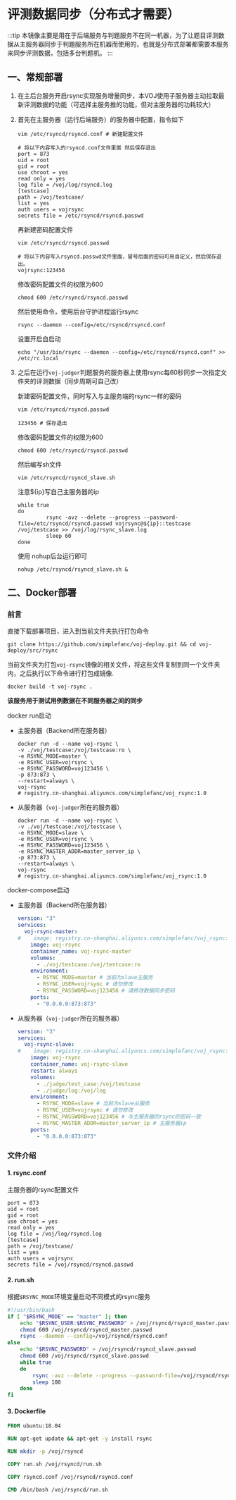 # 评测数据同步（分布式才需要）

:::tip
本镜像主要是用在于后端服务与判題服务不在同一机器，为了让题目评测数据从主服务器同步于判題服务所在机器而使用的，也就是分布式部署都需要本服务来同步评测数据，包括多台判题机。
:::

## 一、常规部署

1. 在主后台服务开启rsync实现服务增量同步，本VOJ使用子服务器主动拉取最新评测数据的功能（可选择主服务推的功能，但对主服务器的功耗较大）

2. 首先在主服务器（运行后端服务）的服务器中配置，指令如下

   ```shell
   vim /etc/rsyncd/rsyncd.conf # 新建配置文件
   ```

   ```shell
   # 将以下内容写入的rsyncd.conf文件里面 然后保存退出
   port = 873
   uid = root
   gid = root
   use chroot = yes
   read only = yes
   log file = /voj/log/rsyncd.log
   [testcase]
   path = /voj/testcase/
   list = yes
   auth users = vojrsync
   secrets file = /etc/rsyncd/rsyncd.passwd
   ```

   再新建密码配置文件

   ```shell
   vim /etc/rsyncd/rsyncd.passwd
   ```

   ```shell
   # 将以下内容写入rsyncd.passwd文件里面，冒号后面的密码可用自定义，然后保存退出。
   vojrsync:123456
   ```

   修改密码配置文件的权限为600

   ```shell
   chmod 600 /etc/rsyncd/rsyncd.passwd
   ```

   然后使用命令，使用后台守护进程运行rsync

   ```shell
   rsync --daemon --config=/etc/rsyncd/rsyncd.conf
   ```

   设置开启自启动

   ```shell
   echo "/usr/bin/rsync --daemon --config=/etc/rsyncd/rsyncd.conf" >> /etc/rc.local
   ```

3. 之后在运行`voj-judger`判题服务的服务器上使用rsync每60秒同步一次指定文件夹的评测数据（同步周期可自己改）

   新建密码配置文件，同时写入与主服务端的rsync一样的密码

   ```shell
   vim /etc/rsyncd/rsyncd.passwd
   ```

   ```shell
   123456 # 保存退出
   ```

   修改密码配置文件的权限为600

   ```shell
   chmod 600 /etc/rsyncd/rsyncd.passwd
   ```

   然后编写sh文件

   ```shell
   vim /etc/rsyncd/rsyncd_slave.sh
   ```

   注意${ip}写自己主服务器的ip

   ```shell
   while true
   do
          	rsync -avz --delete --progress --password-file=/etc/rsyncd/rsyncd.passwd vojrsync@${ip}::testcase /voj/testcase >> /voj/log/rsync_slave.log
          	sleep 60
   done
   ```

   使用 nohup后台运行即可

   ```shell
   nohup /etc/rsyncd/rsyncd_slave.sh &
   ```



## 二、Docker部署

### 前言

直接下载部署项目，进入到当前文件夹执行打包命令

```shell
git clone https://github.com/simplefanc/voj-deploy.git && cd voj-deploy/src/rsync
```

当前文件夹为打包`voj-rsync`镜像的相关文件，将这些文件复制到同一个文件夹内，之后执行以下命令进行打包成镜像.

```shell
docker build -t voj-rsync .
```

**该服务用于测试用例数据在不同服务器之间的同步**

docker run启动

- 主服务器（Backend所在服务器）

  ```shell
  docker run -d --name voj-rsync \
  -v ./voj/testcase:/voj/testcase:ro \
  -e RSYNC_MODE=master \
  -e RSYNC_USER=vojrsync \
  -e RSYNC_PASSWORD=voj123456 \
  -p 873:873 \
  --restart=always \
  voj-rsync
  # registry.cn-shanghai.aliyuncs.com/simplefanc/voj_rsync:1.0
  ```

- 从服务器（`voj-judger`所在的服务器）

  ```shell
  docker run -d --name voj-rsync \
  -v ./voj/testcase:/voj/testcase \
  -e RSYNC_MODE=slave \
  -e RSYNC_USER=vojrsync \
  -e RSYNC_PASSWORD=voj123456 \
  -e RSYNC_MASTER_ADDR=master_server_ip \
  -p 873:873 \
  --restart=always \
  voj-rsync
  # registry.cn-shanghai.aliyuncs.com/simplefanc/voj_rsync:1.0
  ```

  

docker-compose启动

- 主服务器（Backend所在服务器）

  ```yaml
  version: "3"
  services:
    voj-rsync-master:
  #    image: registry.cn-shanghai.aliyuncs.com/simplefanc/voj_rsync:1.0
      image: voj-rsync
      container_name: voj-rsync-master
      volumes:
        - ./voj/testcase:/voj/testcase:ro
      environment:
        - RSYNC_MODE=master # 当前为slave主服务
        - RSYNC_USER=vojrsync # 请勿修改
        - RSYNC_PASSWORD=voj123456 # 请修改数据同步密码
      ports:
        - "0.0.0.0:873:873"
  ```

- 从服务器（`voj-judger`所在的服务器）

  ```yaml
  version: "3"
  services:
    voj-rsync-slave:
  #    image: registry.cn-shanghai.aliyuncs.com/simplefanc/voj_rsync:1.0
      image: voj-rsync
      container_name: voj-rsync-slave
      restart: always
      volumes:
        - ./judge/test_case:/voj/testcase
        - ./judge/log:/voj/log
      environment:
        - RSYNC_MODE=slave # 当前为slave从服务
        - RSYNC_USER=vojrsync # 请勿修改
        - RSYNC_PASSWORD=voj123456 # 与主服务器的rsync的密码一致
        - RSYNC_MASTER_ADDR=master_server_ip # 主服务器ip
      ports:
        - "0.0.0.0:873:873"
  ```

### 文件介绍

#### 1. rsync.conf

主服务器的rsync配置文件

```shell
port = 873
uid = root
gid = root
use chroot = yes
read only = yes
log file = /voj/log/rsyncd.log
[testcase]
path = /voj/testcase/
list = yes
auth users = vojrsync
secrets file = /voj/rsyncd/rsyncd.passwd
```

#### 2. run.sh

根据`$RSYNC_MODE`环境变量启动不同模式的rsync服务

```bash
#!/usr/bin/bash
if [ "$RSYNC_MODE" == "master" ]; then
	echo "$RSYNC_USER:$RSYNC_PASSWORD" > /voj/rsyncd/rsyncd_master.passwd
	chmod 600 /voj/rsyncd/rsyncd_master.passwd
	rsync --daemon --config=/voj/rsyncd/rsyncd.conf
else
	echo "$RSYNC_PASSWORD" > /voj/rsyncd/rsyncd_slave.passwd
	chmod 600 /voj/rsyncd/rsyncd_slave.passwd
	while true
	do
		rsync -avz --delete --progress --password-file=/voj/rsyncd/rsyncd_slave.passwd $RSYNC_USER@$RSYNC_MASTER_ADDR::testcase /voj/testcase >> /voj/log/rsync_slave.log
		sleep 100
	done
fi
```

#### 3. Dockerfile

```dockerfile
FROM ubuntu:18.04

RUN apt-get update && apt-get -y install rsync

RUN mkdir -p /voj/rsyncd

COPY run.sh /voj/rsyncd/run.sh

COPY rsyncd.conf /voj/rsyncd/rsyncd.conf

CMD /bin/bash /voj/rsyncd/run.sh
```


